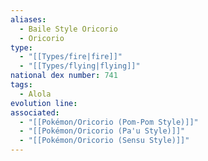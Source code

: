 ```yaml
---
aliases:
  - Baile Style Oricorio
  - Oricorio
type:
  - "[[Types/fire|fire]]"
  - "[[Types/flying|flying]]"
national dex number: 741
tags:
  - Alola
evolution line: 
associated:
  - "[[Pokémon/Oricorio (Pom-Pom Style)]]"
  - "[[Pokémon/Oricorio (Pa'u Style)]]"
  - "[[Pokémon/Oricorio (Sensu Style)]]"
---
```

